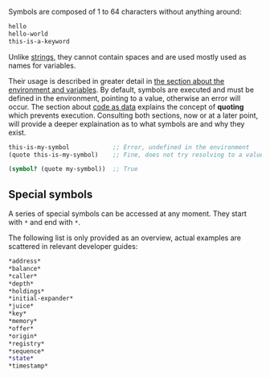 Symbols are composed of 1 to 64 characters without anything around:

```clojure
hello
hello-world
this-is-a-keyword
```

Unlike [strings](/cvm/data-types/text), they cannot contain spaces and are used mostly used as names for variables.

Their usage is described in greater detail in [the section about the environment and variables](/cvm/environment-and-variables). By default,
symbols are executed and must be defined in the environment, pointing to a value, otherwise an error will occur. The section about
[code as data](/cvm/code-as-data) explains the concept of **quoting** which prevents execution. Consulting both sections, now or at a later point,
will provide a deeper explaination as to what symbols are and why they exist.

```clojure
this-is-my-symbol            ;; Error, undefined in the environment
(quote this-is-my-symbol)    ;; Fine, does not try resolving to a value

(symbol? (quote my-symbol))  ;; True
```


## Special symbols

A series of special symbols can be accessed at any moment. They start with `*` and end with `*`.

The following list is only provided as an overview, actual examples are scattered in relevant developer guides:

```clojure
*address*
*balance*
*caller*
*depth*
*holdings*
*initial-expander*
*juice*
*key*
*memory*
*offer*
*origin*
*registry*
*sequence*
*state*
*timestamp*
```
